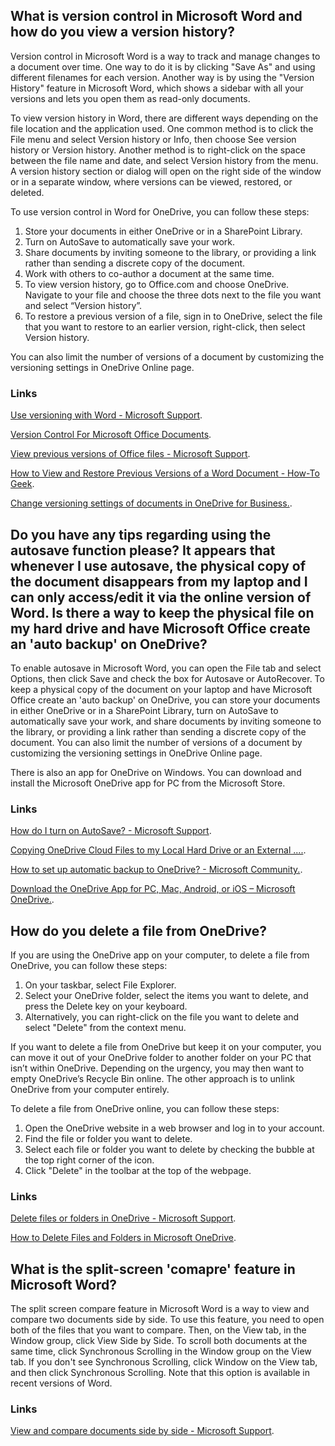 ## What is version control in Microsoft Word and how do you view a version history?
Version control in Microsoft Word is a way to track and manage changes to a document over time. One way to do it is by clicking "Save As" and using different filenames for each version. Another way is by using the "Version History" feature in Microsoft Word, which shows a sidebar with all your versions and lets you open them as read-only documents. 

To view version history in Word, there are different ways depending on the file location and the application used. One common method is to click the File menu and select Version history or Info, then choose See version history or Version history. Another method is to right-click on the space between the file name and date, and select Version history from the menu. A version history section or dialog will open on the right side of the window or in a separate window, where versions can be viewed, restored, or deleted.

To use version control in Word for OneDrive, you can follow these steps:

1. Store your documents in either OneDrive or in a SharePoint Library.
2. Turn on AutoSave to automatically save your work.
3. Share documents by inviting someone to the library, or providing a link rather than sending a discrete copy of the document.
4. Work with others to co-author a document at the same time.
5. To view version history, go to Office.com and choose OneDrive. Navigate to your file and choose the three dots next to the file you want and select “Version history”.
6. To restore a previous version of a file, sign in to OneDrive, select the file that you want to restore to an earlier version, right-click, then select Version history.

You can also limit the number of versions of a document by customizing the versioning settings in OneDrive Online page.

### Links
[Use versioning with Word - Microsoft Support](https://support.microsoft.com/en-us/office/use-versioning-with-word-46b4d23f-b032-4837-94ab-746de8fbe6ec).

[Version Control For Microsoft Office Documents](https://answers.microsoft.com/en-us/msoffice/forum/all/version-control-for-microsoft-office-documents/f94a11b1-b849-4152-98b2-ca2d9be26c81).

[View previous versions of Office files - Microsoft Support](https://support.microsoft.com/en-us/office/view-previous-versions-of-office-files-5c1e076f-a9c9-41b8-8ace-f77b9642e2c2).

[How to View and Restore Previous Versions of a Word Document - How-To Geek](https://www.howtogeek.com/724986/how-to-view-and-restore-previous-versions-of-a-word-document/).

[Change versioning settings of documents in OneDrive for Business.](https://answers.microsoft.com/en-us/msoffice/forum/all/change-versioning-settings-of-documents-in/b88de8b2-f1d6-4044-b9ef-3af81ff5f6d3).

## Do you have any tips regarding using the autosave function please? It appears that whenever I use autosave, the physical copy of the document disappears from my laptop and I can only access/edit it via the online version of Word. Is there a way to keep the physical file on my hard drive and have Microsoft Office create an 'auto backup' on OneDrive?

To enable autosave in Microsoft Word, you can open the File tab and select Options, then click Save and check the box for Autosave or AutoRecover. To keep a physical copy of the document on your laptop and have Microsoft Office create an 'auto backup' on OneDrive, you can store your documents in either OneDrive or in a SharePoint Library, turn on AutoSave to automatically save your work, and share documents by inviting someone to the library, or providing a link rather than sending a discrete copy of the document. You can also limit the number of versions of a document by customizing the versioning settings in OneDrive Online page.

There is also an app for OneDrive on Windows. You can download and install the Microsoft OneDrive app for PC from the Microsoft Store.

### Links
[How do I turn on AutoSave? - Microsoft Support](https://support.microsoft.com/en-us/office/how-do-i-turn-on-autosave-dbd19b49-ff3a-48f5-8294-671e33a6712c).

[Copying OneDrive Cloud Files to my Local Hard Drive or an External ....](https://answers.microsoft.com/en-us/msoffice/forum/all/copying-onedrive-cloud-files-to-my-local-hard/c815d403-f615-4495-94db-46cf785c47a1).

[How to set up automatic backup to OneDrive? - Microsoft Community.](https://answers.microsoft.com/en-us/msoffice/forum/all/how-to-set-up-automatic-backup-to-onedrive/d4c164cb-e3c1-49c4-9206-61239228c084).

[Download the OneDrive App for PC, Mac, Android, or iOS – Microsoft OneDrive.](https://www.microsoft.com/en-us/microsoft-365/onedrive/download).

## How do you delete a file from OneDrive?
If you are using the OneDrive app on your computer, to delete a file from OneDrive, you can follow these steps:

1. On your taskbar, select File Explorer.
2. Select your OneDrive folder, select the items you want to delete, and press the Delete key on your keyboard.
3. Alternatively, you can right-click on the file you want to delete and select "Delete" from the context menu.

If you want to delete a file from OneDrive but keep it on your computer, you can move it out of your OneDrive folder to another folder on your PC that isn’t within OneDrive. Depending on the urgency, you may then want to empty OneDrive’s Recycle Bin online. The other approach is to unlink OneDrive from your computer entirely.

To delete a file from OneDrive online, you can follow these steps:

1. Open the OneDrive website in a web browser and log in to your account.
2. Find the file or folder you want to delete.
3. Select each file or folder you want to delete by checking the bubble at the top right corner of the icon.
4. Click "Delete" in the toolbar at the top of the webpage.

### Links
[Delete files or folders in OneDrive - Microsoft Support](https://support.microsoft.com/en-us/office/delete-files-or-folders-in-onedrive-21fe345a-e488-4fa7-932b-f053c1bebe8a).

[How to Delete Files and Folders in Microsoft OneDrive](https://www.howtogeek.com/750283/how-to-delete-files-and-folders-in-microsoft-onedrive/).

## What is the split-screen 'comapre' feature in Microsoft Word?

The split screen compare feature in Microsoft Word is a way to view and compare two documents side by side. To use this feature, you need to open both of the files that you want to compare. Then, on the View tab, in the Window group, click View Side by Side. To scroll both documents at the same time, click Synchronous Scrolling in the Window group on the View tab. If you don't see Synchronous Scrolling, click Window on the View tab, and then click Synchronous Scrolling. Note that this option is available in recent versions of Word.

### Links
[View and compare documents side by side - Microsoft Support](https://support.microsoft.com/en-us/office/view-and-compare-documents-side-by-side-52445547-7c07-475b-bb1d-22a98175ef04).

